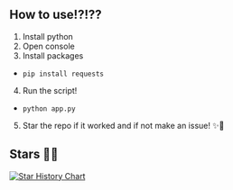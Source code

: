 ## How to use!?!??
1. Install python
2. Open console
3. Install packages
  - `pip install requests`
4. Run the script!
  - `python app.py`
5. Star the repo if it worked and if not make an issue! ✨💖


## Stars 💖✨
[![Star History Chart](https://api.star-history.com/svg?repos=OddDevelopment/OperaGX-Nitro-Gen&type=Date)](https://star-history.com/#TheCuteOwlDiscord-Promo-Generator&Date)
